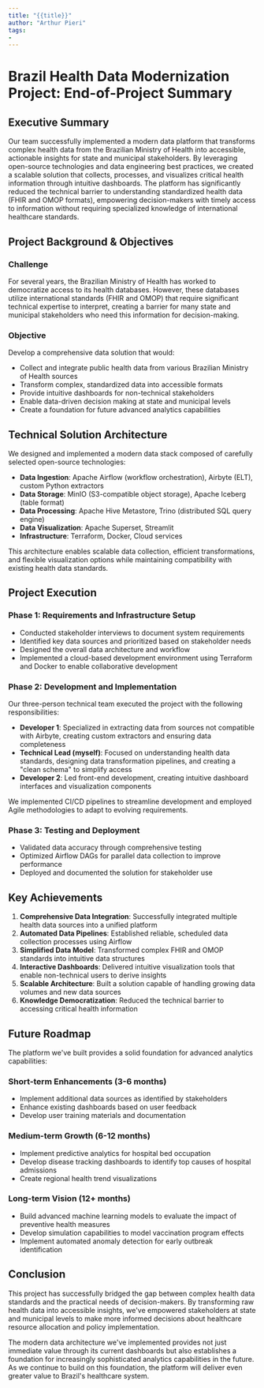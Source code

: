 ```yaml
---
title: "{{title}}"
author: "Arthur Pieri"
tags: 
- 
---
```

# Brazil Health Data Modernization Project: End-of-Project Summary

## Executive Summary

Our team successfully implemented a modern data platform that transforms complex health data from the Brazilian Ministry of Health into accessible, actionable insights for state and municipal stakeholders. By leveraging open-source technologies and data engineering best practices, we created a scalable solution that collects, processes, and visualizes critical health information through intuitive dashboards. The platform has significantly reduced the technical barrier to understanding standardized health data (FHIR and OMOP formats), empowering decision-makers with timely access to information without requiring specialized knowledge of international healthcare standards.

## Project Background & Objectives

### Challenge

For several years, the Brazilian Ministry of Health has worked to democratize access to its health databases. However, these databases utilize international standards (FHIR and OMOP) that require significant technical expertise to interpret, creating a barrier for many state and municipal stakeholders who need this information for decision-making.

### Objective

Develop a comprehensive data solution that would:

- Collect and integrate public health data from various Brazilian Ministry of Health sources
- Transform complex, standardized data into accessible formats
- Provide intuitive dashboards for non-technical stakeholders
- Enable data-driven decision making at state and municipal levels
- Create a foundation for future advanced analytics capabilities

## Technical Solution Architecture

We designed and implemented a modern data stack composed of carefully selected open-source technologies:

- **Data Ingestion**: Apache Airflow (workflow orchestration), Airbyte (ELT), custom Python extractors
- **Data Storage**: MinIO (S3-compatible object storage), Apache Iceberg (table format)
- **Data Processing**: Apache Hive Metastore, Trino (distributed SQL query engine)
- **Data Visualization**: Apache Superset, Streamlit
- **Infrastructure**: Terraform, Docker, Cloud services

This architecture enables scalable data collection, efficient transformations, and flexible visualization options while maintaining compatibility with existing health data standards.

## Project Execution

### Phase 1: Requirements and Infrastructure Setup

- Conducted stakeholder interviews to document system requirements
- Identified key data sources and prioritized based on stakeholder needs
- Designed the overall data architecture and workflow
- Implemented a cloud-based development environment using Terraform and Docker to enable collaborative development

### Phase 2: Development and Implementation

Our three-person technical team executed the project with the following responsibilities:

- **Developer 1**: Specialized in extracting data from sources not compatible with Airbyte, creating custom extractors and ensuring data completeness
- **Technical Lead (myself)**: Focused on understanding health data standards, designing data transformation pipelines, and creating a "clean schema" to simplify access
- **Developer 2**: Led front-end development, creating intuitive dashboard interfaces and visualization components

We implemented CI/CD pipelines to streamline development and employed Agile methodologies to adapt to evolving requirements.

### Phase 3: Testing and Deployment

- Validated data accuracy through comprehensive testing
- Optimized Airflow DAGs for parallel data collection to improve performance
- Deployed and documented the solution for stakeholder use

## Key Achievements

1. **Comprehensive Data Integration**: Successfully integrated multiple health data sources into a unified platform
2. **Automated Data Pipelines**: Established reliable, scheduled data collection processes using Airflow
3. **Simplified Data Model**: Transformed complex FHIR and OMOP standards into intuitive data structures
4. **Interactive Dashboards**: Delivered intuitive visualization tools that enable non-technical users to derive insights
5. **Scalable Architecture**: Built a solution capable of handling growing data volumes and new data sources
6. **Knowledge Democratization**: Reduced the technical barrier to accessing critical health information

## Future Roadmap

The platform we've built provides a solid foundation for advanced analytics capabilities:

### Short-term Enhancements (3-6 months)

- Implement additional data sources as identified by stakeholders
- Enhance existing dashboards based on user feedback
- Develop user training materials and documentation

### Medium-term Growth (6-12 months)

- Implement predictive analytics for hospital bed occupation
- Develop disease tracking dashboards to identify top causes of hospital admissions
- Create regional health trend visualizations

### Long-term Vision (12+ months)

- Build advanced machine learning models to evaluate the impact of preventive health measures
- Develop simulation capabilities to model vaccination program effects
- Implement automated anomaly detection for early outbreak identification

## Conclusion

This project has successfully bridged the gap between complex health data standards and the practical needs of decision-makers. By transforming raw health data into accessible insights, we've empowered stakeholders at state and municipal levels to make more informed decisions about healthcare resource allocation and policy implementation.

The modern data architecture we've implemented provides not just immediate value through its current dashboards but also establishes a foundation for increasingly sophisticated analytics capabilities in the future. As we continue to build on this foundation, the platform will deliver even greater value to Brazil's healthcare system.
